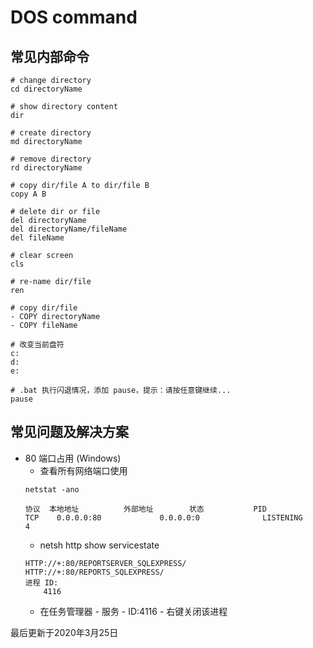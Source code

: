 # DOS command

## 常见内部命令

```shell script
# change directory 
cd directoryName

# show directory content
dir

# create directory
md directoryName

# remove directory
rd directoryName

# copy dir/file A to dir/file B
copy A B

# delete dir or file
del directoryName
del directoryName/fileName
del fileName

# clear screen
cls

# re-name dir/file
ren 

# copy dir/file
- COPY directoryName
- COPY fileName

# 改变当前盘符
c:
d:
e:

# .bat 执行闪退情况，添加 pause，提示：请按任意键继续...
pause
```

## 常见问题及解决方案
- 80 端口占用 (Windows)
    - 查看所有网络端口使用
    ```shell script
    netstat -ano
    
    协议  本地地址          外部地址        状态           PID
    TCP    0.0.0.0:80             0.0.0.0:0              LISTENING       4
    ``` 
    - netsh http show servicestate
    ```shell script
    HTTP://+:80/REPORTSERVER_SQLEXPRESS/
    HTTP://+:80/REPORTS_SQLEXPRESS/
    进程 ID:
        4116
    ```
    - 在任务管理器 - 服务 - ID:4116 - 右键关闭该进程


最后更新于2020年3月25日

[^footnote]: timestamp-最后更新于2020年3月25日
